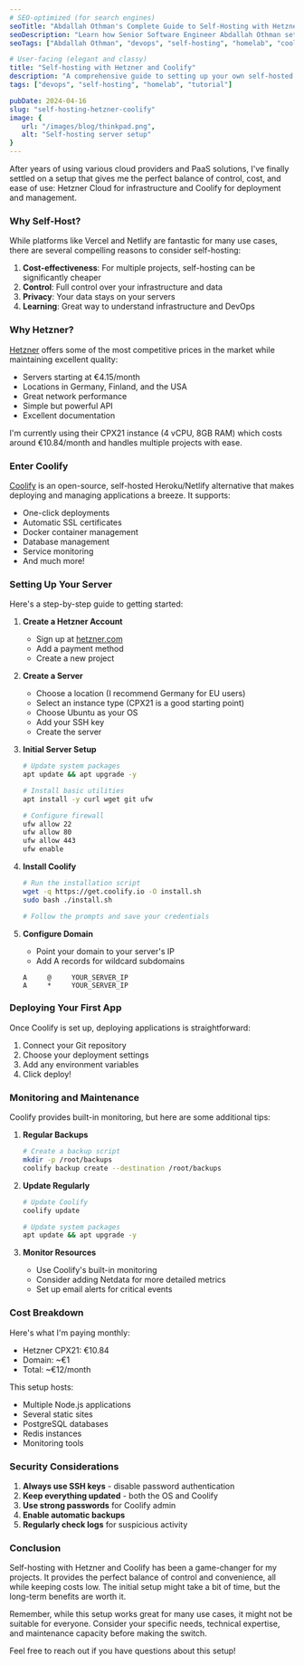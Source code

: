 ```yaml
---
# SEO-optimized (for search engines)
seoTitle: "Abdallah Othman's Complete Guide to Self-Hosting with Hetzner and Coolify"
seoDescription: "Learn how Senior Software Engineer Abdallah Othman sets up efficient self-hosting with Hetzner Cloud and Coolify. Perfect for developers wanting cost-effective deployment solutions."
seoTags: ["Abdallah Othman", "devops", "self-hosting", "homelab", "coolify", "tutorial", "Hetzner", "software engineering", "deployment", "Hamburg developer"]

# User-facing (elegant and classy)
title: "Self-hosting with Hetzner and Coolify"
description: "A comprehensive guide to setting up your own self-hosted server using Hetzner Cloud and Coolify."
tags: ["devops", "self-hosting", "homelab", "tutorial"]

pubDate: 2024-04-16
slug: "self-hosting-hetzner-coolify"
image: {
   url: "/images/blog/thinkpad.png",
   alt: "Self-hosting server setup"
}
---
```


After years of using various cloud providers and PaaS solutions, I've finally settled on a setup that gives me the perfect balance of control, cost, and ease of use: Hetzner Cloud for infrastructure and Coolify for deployment and management.

### Why Self-Host?

While platforms like Vercel and Netlify are fantastic for many use cases, there are several compelling reasons to consider self-hosting:

1. **Cost-effectiveness**: For multiple projects, self-hosting can be significantly cheaper
2. **Control**: Full control over your infrastructure and data
3. **Privacy**: Your data stays on your servers
4. **Learning**: Great way to understand infrastructure and DevOps

### Why Hetzner?

[Hetzner](https://www.hetzner.com/) offers some of the most competitive prices in the market while maintaining excellent quality:

- Servers starting at €4.15/month
- Locations in Germany, Finland, and the USA
- Great network performance
- Simple but powerful API
- Excellent documentation

I'm currently using their CPX21 instance (4 vCPU, 8GB RAM) which costs around €10.84/month and handles multiple projects with ease.

### Enter Coolify

[Coolify](https://coolify.io/) is an open-source, self-hosted Heroku/Netlify alternative that makes deploying and managing applications a breeze. It supports:

- One-click deployments
- Automatic SSL certificates
- Docker container management
- Database management
- Service monitoring
- And much more!

### Setting Up Your Server

Here's a step-by-step guide to getting started:

1. **Create a Hetzner Account**
   - Sign up at [hetzner.com](https://www.hetzner.com/)
   - Add a payment method
   - Create a new project

2. **Create a Server**
   - Choose a location (I recommend Germany for EU users)
   - Select an instance type (CPX21 is a good starting point)
   - Choose Ubuntu as your OS
   - Add your SSH key
   - Create the server

3. **Initial Server Setup**
   ```bash
   # Update system packages
   apt update && apt upgrade -y

   # Install basic utilities
   apt install -y curl wget git ufw

   # Configure firewall
   ufw allow 22
   ufw allow 80
   ufw allow 443
   ufw enable
   ```

4. **Install Coolify**
   ```bash
   # Run the installation script
   wget -q https://get.coolify.io -O install.sh
   sudo bash ./install.sh

   # Follow the prompts and save your credentials
   ```

5. **Configure Domain**
   - Point your domain to your server's IP
   - Add A records for wildcard subdomains
   ```
   A     @     YOUR_SERVER_IP
   A     *     YOUR_SERVER_IP
   ```

### Deploying Your First App

Once Coolify is set up, deploying applications is straightforward:

1. Connect your Git repository
2. Choose your deployment settings
3. Add any environment variables
4. Click deploy!

### Monitoring and Maintenance

Coolify provides built-in monitoring, but here are some additional tips:

1. **Regular Backups**
   ```bash
   # Create a backup script
   mkdir -p /root/backups
   coolify backup create --destination /root/backups
   ```

2. **Update Regularly**
   ```bash
   # Update Coolify
   coolify update

   # Update system packages
   apt update && apt upgrade -y
   ```

3. **Monitor Resources**
   - Use Coolify's built-in monitoring
   - Consider adding Netdata for more detailed metrics
   - Set up email alerts for critical events

### Cost Breakdown

Here's what I'm paying monthly:

- Hetzner CPX21: €10.84
- Domain: ~€1
- Total: ~€12/month

This setup hosts:
- Multiple Node.js applications
- Several static sites
- PostgreSQL databases
- Redis instances
- Monitoring tools

### Security Considerations

1. **Always use SSH keys** - disable password authentication
2. **Keep everything updated** - both the OS and Coolify
3. **Use strong passwords** for Coolify admin
4. **Enable automatic backups**
5. **Regularly check logs** for suspicious activity

### Conclusion

Self-hosting with Hetzner and Coolify has been a game-changer for my projects. It provides the perfect balance of control and convenience, all while keeping costs low. The initial setup might take a bit of time, but the long-term benefits are worth it.

Remember, while this setup works great for many use cases, it might not be suitable for everyone. Consider your specific needs, technical expertise, and maintenance capacity before making the switch.

Feel free to reach out if you have questions about this setup!